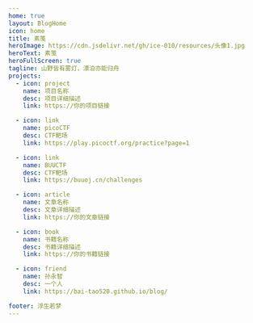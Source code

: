 ```yaml
---
home: true
layout: BlogHome
icon: home
title: 素笺
heroImage: https://cdn.jsdelivr.net/gh/ice-010/resources/头像1.jpg
heroText: 素笺
heroFullScreen: true
tagline: 山野皆有雾灯，漂泊亦能归舟
projects:
  - icon: project
    name: 项目名称
    desc: 项目详细描述
    link: https://你的项目链接

  - icon: link
    name: picoCTF
    desc: CTF靶场
    link: https://play.picoctf.org/practice?page=1

  - icon: link
    name: BUUCTF
    desc: CTF靶场
    link: https://buuoj.cn/challenges

  - icon: article
    name: 文章名称
    desc: 文章详细描述
    link: https://你的文章链接

  - icon: book
    name: 书籍名称
    desc: 书籍详细描述
    link: https://你的书籍链接

  - icon: friend
    name: 孙永智
    desc: 一个人
    link: https://bai-tao520.github.io/blog/

footer: 浮生若梦
---
```


